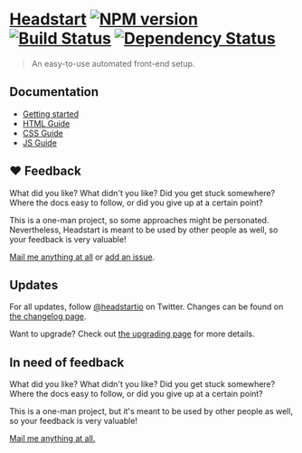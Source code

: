 # [Headstart](website-url) [![NPM version][npm-image]][npm-url] [![Build Status][travis-image]][travis-url] [![Dependency Status][david-image]][david-url]

> An easy-to-use automated front-end setup.

## Documentation

  - [Getting started][getting-started-url]
  - [HTML Guide][html-guide-url]
  - [CSS Guide][css-guide-url]
  - [JS Guide][js-guide-url]

## ♥ Feedback

What did you like? What didn't you like? Did you get stuck somewhere? Where the docs easy to follow, or did you give up at a certain point?

This is a one-man project, so some approaches might be personated. Nevertheless, Headstart is meant to be used by other people as well, so your feedback is very valuable!

[Mail me anything at all](mailto:hello@flovan.me) or [add an issue][issues-url].

## Updates

For all updates, follow [@headstartio][twitter-url] on Twitter.
Changes can be found on [the changelog page][changelog-url].

Want to upgrade? Check out [the upgrading page][ugrading-url] for more details.

## In need of feedback

What did you like? What didn't you like? Did you get stuck somewhere? Where the docs easy to follow, or did you give up at a certain point?

This is a one-man project, but it's meant to be used by other people as well, so your feedback is very valuable!

[Mail me anything at all.](mailto:hello@flovan.me)

[website-url]: http://headstart.io
[getting-started-url]: http://www.headstart.io/getting-started.html
[html-guide-url]: http://www.headstart.io/html-guide.html
[css-guide-url]: http://www.headstart.io/css-guide.html
[js-guide-url]: http://www.headstart.io/js-guide.html
[changelog-url]: http://www.headstart.io/changelog.html
[ugrading-url]: http://www.headstart.io/upgrading.html
[twitter-url]: https://twitter.com/headstartio
[issues-url]: https://github.com/flovan/headstart/issues
[npm-url]: https://npmjs.org/package/headstart
[npm-image]: https://badge.fury.io/js/headstart.svg
[travis-url]: https://travis-ci.org/flovan/headstart
[travis-image]: https://travis-ci.org/flovan/headstart.svg
[downloads-url]: https://github.com/flovan/headstart
[downloads-image]: http://img.shields.io/npm/dm/headstart.svg
[david-url]: https://david-dm.org/flovan/headstart
[david-image]: https://david-dm.org/flovan/headstart.png?theme=shields.io
